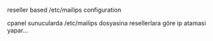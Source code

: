 reseller based /etc/mailips configuration

cpanel sunucularda /etc/mailips dosyasina resellerlara göre ip atamasi yapar...
